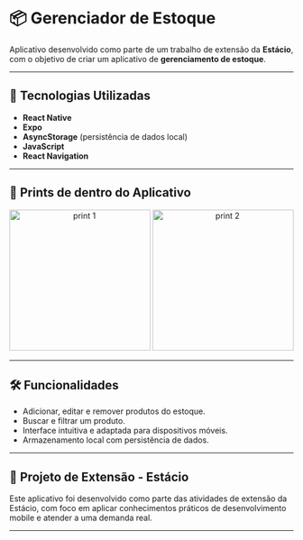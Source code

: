 # 📦 Gerenciador de Estoque

Aplicativo desenvolvido como parte de um trabalho de extensão da **Estácio**, com o objetivo de criar um aplicativo de **gerenciamento de estoque**.

---

## 🚀 Tecnologias Utilizadas

- **React Native**
- **Expo**
- **AsyncStorage** (persistência de dados local)
- **JavaScript**
- **React Navigation**

---

## 📱 Prints de dentro do Aplicativo

<p align="center">
  <img src="https://github.com/user-attachments/assets/b7437170-4966-4c2b-a6d1-6fec300fcdcf" alt="print 1" width="250" />
  <img src="https://github.com/user-attachments/assets/2e0f5ce4-c95b-489b-9614-d0c6a60242bd" alt="print 2" width="250" />
</p>


---

## 🛠️ Funcionalidades

- Adicionar, editar e remover produtos do estoque.
- Buscar e filtrar um produto.
- Interface intuitiva e adaptada para dispositivos móveis.
- Armazenamento local com persistência de dados.

---

## 🏫 Projeto de Extensão - Estácio

Este aplicativo foi desenvolvido como parte das atividades de extensão da Estácio, com foco em aplicar conhecimentos práticos de desenvolvimento mobile e atender a uma demanda real.

---


